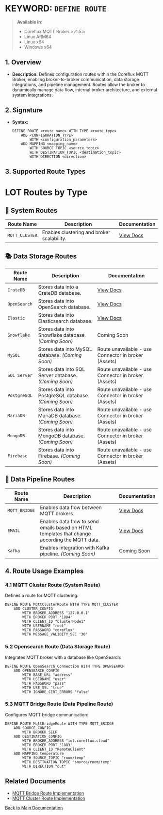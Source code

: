 # KEYWORD: `DEFINE ROUTE`
> **Available in:**
> - Coreflux MQTT Broker >v1.5.5  
> - Linux ARM64 
> - Linux x64 
> - Windows x64 
## 1. Overview

- **Description:**
  Defines configuration routes within the Coreflux MQTT Broker, enabling broker-to-broker communication, data storage integrations, and pipeline management. Routes allow the broker to dynamically manage data flow, internal broker architecture, and external system integrations.

## 2. Signature

- **Syntax:**
  ```lot
  DEFINE ROUTE <route_name> WITH TYPE <route_type>
      ADD <CONFIGURATION_TYPE>
          WITH <configuration_parameters>
      ADD MAPPING <mapping_name>
          WITH SOURCE_TOPIC <source_topic>
          WITH DESTINATION_TOPIC <destination_topic>
          WITH DIRECTION <direction>
  ```

## 3. Supported Route Types

# LOT Routes by Type

## 🔧 **System Routes**

| Route Name      | Description                                    | Documentation                                                   |
|-----------------|------------------------------------------------|-----------------------------------------------------------------|
| `MQTT_CLUSTER`  | Enables clustering and broker scalability.     | [View Docs](../Routes/System/MQTT_CLUSTER.md)                   |

## 📚 **Data Storage Routes**

| Route Name        | Description                                  | Documentation                                  |
|-------------------|----------------------------------------------|------------------------------------------------|
| `CrateDB`         | Stores data into a CrateDB database.         | [View Docs](../Routes/DataStorage/CrateDB.md)  |
| `OpenSearch`      | Stores data into OpenSearch database.        | [View Docs](../Routes/DataStorage/OpenSearch.md)|
| `Elastic`         | Stores data into Elasticsearch database.     | [View Docs](../Routes/DataStorage/Elastic.md)  |
| `Snowflake`       | Stores data into Snowflake database. *(Coming Soon)*| Coming Soon                             |
| `MySQL`           | Stores data into MySQL database. *(Coming Soon)*| Route unavailable - use Connector in broker (Assets) |
| `SQL Server`      | Stores data into SQL Server database. *(Coming Soon)*| Route unavailable - use Connector in broker (Assets) |
| `PostgreSQL`      | Stores data into PostgreSQL database. *(Coming Soon)*| Route unavailable - use Connector in broker (Assets) |
| `MariaDB`         | Stores data into MariaDB database. *(Coming Soon)*| Route unavailable - use Connector in broker (Assets) |
| `MongoDB`         | Stores data into MongoDB database. *(Coming Soon)*| Route unavailable - use Connector in broker (Assets) |
| `Firebase`        | Stores data into Firebase. *(Coming Soon)*   | Route unavailable - use Connector in broker (Assets) |

## 🚀 **Data Pipeline Routes**

| Route Name    | Description                                      | Documentation                                               |
|---------------|--------------------------------------------------|-------------------------------------------------------------|
| `MQTT_BRIDGE` | Enables data flow between MQTT brokers.          | [View Docs](../Routes/DataPipeline/MQTT_BRIDGE.md)          |
| `EMAIL` | Enables data flow to send emails based on HTML templates that change according the MQTT data.          | [View Docs](../Routes/DataPipeline/EMAIL.md)          |
| `Kafka`       | Enables integration with Kafka pipeline. *(Coming Soon)* | Coming Soon                                     |







## 4. Route Usage Examples

### 4.1 MQTT Cluster Route (System Route)

Defines a route for MQTT clustering:

```lot
DEFINE ROUTE MqttClusterRoute WITH TYPE MQTT_CLUSTER
    ADD CLUSTER_CONFIG
        WITH BROKER_ADDRESS "127.0.0.1"
        WITH BROKER_PORT '1884'
        WITH CLIENT_ID "ClusterNode1"
        WITH USERNAME "root"
        WITH PASSWORD "coreflux"
        WITH MESSAGE_VALIDITY_SEC '30'
```

### 5.2 Opensearch Route (Data Storage Route)

Integrates MQTT broker with a database like OpenSearch:

```lot
DEFINE ROUTE OpenSearch_Connection WITH TYPE OPENSEARCH
    ADD OPENSEARCH_CONFIG
        WITH BASE_URL "address"
        WITH USERNAME "user"
        WITH PASSWORD "pass"
        WITH USE_SSL "true"
        WITH IGNORE_CERT_ERRORS "false"
```

### 5.3 MQTT Bridge Route (Data Pipeline Route)

Configures MQTT bridge communication:

```lot
DEFINE ROUTE MqttBridgeRoute WITH TYPE MQTT_BRIDGE
    ADD SOURCE_CONFIG
        WITH BROKER SELF
    ADD DESTINATION_CONFIG
        WITH BROKER_ADDRESS "iot.coreflux.cloud"
        WITH BROKER_PORT '1883'
        WITH CLIENT_ID "RemoteClient"
    ADD MAPPING temperature
        WITH SOURCE_TOPIC "room/temp"
        WITH DESTINATION_TOPIC "source/room/temp"
        WITH DIRECTION "out"
```

##



## Related Documents

- [MQTT Bridge Route Implementation](../Routes/DataPipeline/MQTT_BRIDGE.md)
- [MQTT Cluster Route Implementation](../Routes/System/MQTT_CLUSTER.md)

[Back to Main Documentation](../README.md)

